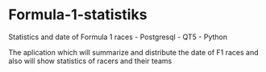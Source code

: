 # Formula-1-statistiks
Statistics and date of Formula 1 races - Postgresql - QT5 - Python

The aplication which will summarize and distribute the date of F1 races and also will show statistics of racers and their teams
